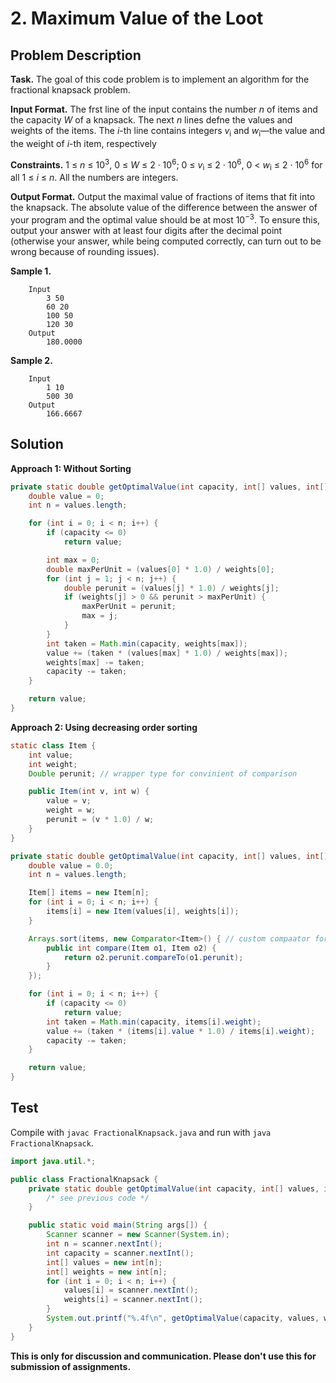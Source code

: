 # 2. Maximum Value of the Loot

## Problem Description

**Task.** The goal of this code problem is to implement an algorithm for the fractional knapsack problem.

**Input Format.** The frst line of the input contains the number _n_ of items and the capacity _W_ of a knapsack. The next _n_ lines defne the values and weights of the items. The _i_-th line contains integers _v_<sub>i</sub> and _w_<sub>i</sub>—the value and the weight of _i_-th item, respectively

**Constraints.** 1 ≤ _n_ ≤ 10<sup>3</sup>, 0 ≤ _W_ ≤ 2 · 10<sup>6</sup>; 0 ≤ _v_<sub>i</sub> ≤ 2 · 10<sup>6</sup>, 0 < _w_<sub>i</sub> ≤ 2 · 10<sup>6</sup> for all 1 ≤ _i_ ≤ _n_. All the numbers are integers.

**Output Format.** Output the maximal value of fractions of items that fit into the knapsack. The absolute value of the difference between the answer of your program and the optimal value should be at most 10<sup>−3</sup>. To ensure this, output your answer with at least four digits after the decimal point (otherwise your answer, while being computed correctly, can turn out to be wrong because of rounding issues).

**Sample 1.**

```
    Input
        3 50
        60 20
        100 50
        120 30
    Output
        180.0000
```

**Sample 2.**

```
    Input
        1 10
        500 30
    Output
        166.6667
```

## Solution

**Approach 1: Without Sorting**


```java
private static double getOptimalValue(int capacity, int[] values, int[] weights) {
    double value = 0;
    int n = values.length;

    for (int i = 0; i < n; i++) {
        if (capacity <= 0)
            return value;

        int max = 0;
        double maxPerUnit = (values[0] * 1.0) / weights[0];
        for (int j = 1; j < n; j++) {
            double perunit = (values[j] * 1.0) / weights[j];
            if (weights[j] > 0 && perunit > maxPerUnit) {
                maxPerUnit = perunit;
                max = j;
            }
        }
        int taken = Math.min(capacity, weights[max]);
        value += (taken * (values[max] * 1.0) / weights[max]);
        weights[max] -= taken;
        capacity -= taken;
    }

    return value;
}
```

**Approach 2: Using decreasing order sorting**


```java
static class Item {
    int value;
    int weight;
    Double perunit; // wrapper type for convinient of comparison

    public Item(int v, int w) {
        value = v;
        weight = w;
        perunit = (v * 1.0) / w;
    }
}

private static double getOptimalValue(int capacity, int[] values, int[] weights) {
    double value = 0.0;
    int n = values.length;

    Item[] items = new Item[n];
    for (int i = 0; i < n; i++) {
        items[i] = new Item(values[i], weights[i]);
    }

    Arrays.sort(items, new Comparator<Item>() { // custom compaator for decreasing order
        public int compare(Item o1, Item o2) {
            return o2.perunit.compareTo(o1.perunit);
        }
    });

    for (int i = 0; i < n; i++) {
        if (capacity <= 0)
            return value;
        int taken = Math.min(capacity, items[i].weight);
        value += (taken * (items[i].value * 1.0) / items[i].weight);
        capacity -= taken;
    }

    return value;
}
```
## Test

Compile with `javac FractionalKnapsack.java` and run with `java FractionalKnapsack`.

```java
import java.util.*;

public class FractionalKnapsack {
    private static double getOptimalValue(int capacity, int[] values, int[] weights) {
        /* see previous code */
    }

    public static void main(String args[]) {
        Scanner scanner = new Scanner(System.in);
        int n = scanner.nextInt();
        int capacity = scanner.nextInt();
        int[] values = new int[n];
        int[] weights = new int[n];
        for (int i = 0; i < n; i++) {
            values[i] = scanner.nextInt();
            weights[i] = scanner.nextInt();
        }
        System.out.printf("%.4f\n", getOptimalValue(capacity, values, weights));
    }
}
```

**This is only for discussion and communication. Please don't use this for submission of assignments.**